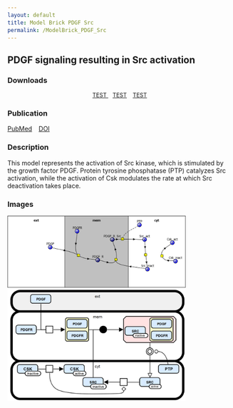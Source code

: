 ```yaml
---
layout: default
title: Model Brick PDGF Src
permalink: /ModelBrick_PDGF_Src
---
```




## PDGF signaling resulting in Src activation

### Downloads

 <div class="img" style="font-size:90%; text-align:center;">
 
 <a href="/modelbricks/LinearResponse.graphml">TEST </a> &ensp; 
 <a href="/modelbricks/Tyson_2003_1a.vcml">TEST</a> &ensp; 
 <a href="/modelbricks/Tyson_2003_1a.xml">TEST</a></div>

### Publication

[PubMed](https://www.ncbi.nlm.nih.gov/pubmed/24034255) </a> &ensp; [DOI](https://doi.org/10.1016/j.cell.2013.08.026)

### Description

This model represents the activation of Src kinase, which is stimulated by the growth factor PDGF. Protein tyrosine phosphatase (PTP) catalyzes Src activation, while the activation of Csk modulates the rate at which Src deactivation takes place.

### Images

 <img src="/images/modelbricks/PDGF_ModelBrick_ReactionDiagram.PNG" width=400> &ensp; 
 <img src="/images/modelbricks/PDGF_ModelBrick_SBGN.PNG" width="400"/>

